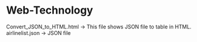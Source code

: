 # Web-Technology

Convert_JSON_to_HTML.html -> This file shows JSON file to table in HTML.
airlinelist.json -> JSON file
